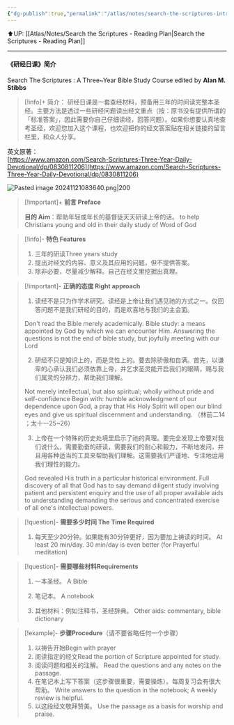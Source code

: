 ```yaml
---
{"dg-publish":true,"permalink":"/atlas/notes/search-the-scriptures-introduction/","noteIcon":""}
---
```


⬆️UP: [[Atlas/Notes/Search the Scriptures - Reading Plan\|Search the Scriptures - Reading Plan]]

---
#### 《研经日课》简介
 Search The Scriptures : A Three~Year Bible Study Course
edited by **Alan M. Stibbs**

> [!info]+ 简介：
> 研经日课是一套查经材料，预备用三年的时间读完整本圣经。主要方法是透过一些研经问题读出经文重点（按：原书没有提供所谓的「标准答案」，因此需要你自己仔细读经，回答问题）。如果你想要认真地查考圣经，欢迎您加入这个课程，也欢迎把你的经文答案贴在相关链接的留言栏里，和众人分享。

英文原著：  
[https://www.amazon.com/Search-Scriptures-Three-Year-Daily-Devotional/dp/0830811206](https://www.amazon.com/Search-Scriptures-Three-Year-Daily-Devotional/dp/0830811206)

![Pasted image 20241121083640.png|200](/img/user/Atlas/Utilities/Images/Pasted%20image%2020241121083640.png)

> [!important]+ **前言  Preface**
> 
> **目的 Aim**：帮助年轻或年长的基督徒天天研读上帝的话。
> to help Christians young and old in their daily study of Word of God

> [!info]- **特色  Features**
> 1. 三年的研读Three years study
> 2. 提出对经文的内容、意义及其应用的问题，但不提供答案。
> 3. 除非必要，尽量减少解释。自己在经文里挖掘出真理。

> [!important]- **正确的态度 Right approach** 
> 1. 读经不是只为作学术研究。读经是上帝让我们遇见祂的方式之一。仅回答问题不是我们研经的目的，而是欢喜地与我们的主会面。
> 
> Don't read the Bible merely academically. Bible study: a means appointed by God by which we can encounter Him. Answering the questions is not the end of bible study, but joyfully meeting with our Lord
> 
> 2. 研经不只是知识上的，而是灵性上的。要去除骄傲和自满。首先，以谦卑的心承认我们必须依靠上帝，并乞求圣灵能开启我们的眼睛，赐与我们属灵的分辨力，帮助我们理解。
> 
> Not merely intellectual, but also spiritual; wholly without pride and self-confidence Begin with: humble acknowledgment of our dependence upon God, a pray that His Holy Spirit will open our blind eyes and give us spiritual discernment and understanding. （林前二14 ；太十一25~26）
> 
> 3. 上帝在一个特殊的历史处境里启示了祂的真理。要完全发现上帝要对我们说什么，需要勤奋的研读，需要我们的耐心和毅力，不断地发问，并且用各种适当的工具来帮助我们理解。这需要我们严谨地、专注地运用我们理性的能力。
> 
> God revealed His truth in a particular historical environment. Full discovery of all that God has to say demand diligent study involving patient and persistent enquiry and the use of all proper available aids to understanding demanding the serious and concentrated exercise of all one's intellectual powers.

> [!question]- **需要多少时间 The Time Required** 
> 1. 每天至少20分钟。如果能有30分钟更好，因为要加上祷读的时间。 At least 20 min/day. 30 min/day is even better (for Prayerful meditation)

> [!question]- **需要****哪些材料****Requirements**
> 
> 1. 一本圣经。 A Bible
> 
> 2. 笔记本。 A notebook
>
> 3. 其他材料：例如注释书，圣经辞典。 Other aids: commentary, bible dictionary

> [!example]- **步骤Procedure**（请不要省略任何一个步骤）
> 1. 以祷告开始Begin with prayer
> 2. 阅读指定的经文Read the portion of Scripture appointed for study.
> 3. 阅读问题和相关的注解。 Read the questions and any notes on the passage.
> 4. 在笔记本上写下答案（这步骤很重要，需要操练）。每周复习会有很大帮助。 Write answers to the question in the notebook; A weekly review is helpful.
> 5. 以这段经文敬拜赞美。 Use the passage as a basis for worship and praise.
